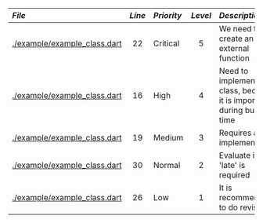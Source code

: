 | ***File*** | ***Líne*** | ***Priority*** | ***Level*** |***Descriptión*** |
|:---|:---:|:---|:---:|:---|
| [./example/example_class.dart](./example/example_class.dart) | 22 | Critical | 5 | We need to create an external function
| [./example/example_class.dart](./example/example_class.dart) | 16 | High | 4 | Need to implement this class, because it is important during build time
| [./example/example_class.dart](./example/example_class.dart) | 19 | Medium | 3 | Requires async implementation
| [./example/example_class.dart](./example/example_class.dart) | 30 | Normal | 2 | Evaluate if 'late' is required
| [./example/example_class.dart](./example/example_class.dart) | 26 | Low | 1 | It is recommended to do revisions
